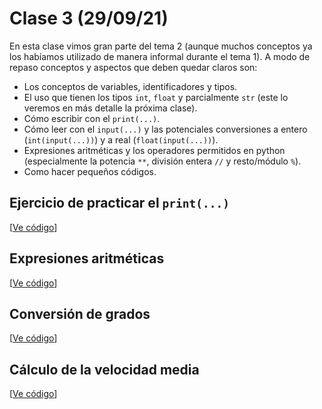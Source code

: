 # Clase 3 (29/09/21)

En esta clase vimos gran parte del tema 2 (aunque muchos conceptos ya los habíamos utilizado de manera informal durante el tema 1). A modo de repaso conceptos y aspectos que deben quedar claros son:
* Los conceptos de variables, identificadores y tipos.
* El uso que tienen los tipos `int`, `float` y parcialmente `str` (este lo veremos en más detalle la próxima clase).
* Cómo escribir con el `print(...)`.
* Cómo leer con el `input(...)` y las potenciales conversiones a entero (`int(input(...))`) y a real (`float(input(...))`).
* Expresiones aritméticas y los operadores permitidos en python (especialmente la potencia `**`, división entera `//` y resto/módulo `%`).  
* Como hacer pequeños códigos.

## Ejercicio de practicar el `print(...)`

[[Ve código](codigo/t2e01.print.py)]

## Expresiones aritméticas

[[Ve código](codigo/t2e02.expresiones.py)]

## Conversión de grados

[[Ve código](codigo/t2e03.conversion.py)]

## Cálculo de la velocidad media

[[Ve código](codigo/t2e04.velocidad.py)]
